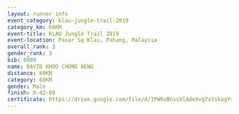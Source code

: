 ```yaml
---
layout: runner-info 
event_category: klau-jungle-trail-2019 
category_km: 60KM 
event-title: KLAU Jungle Trail 2019 
event-location: Pasar Sg Klau, Pahang, Malaysia 
overall_rank: 3
gender_rank: 3
bib: 6009
name: DAVID KHOO CHONG BENG
distance: 60KM
category: 60KM
gender: Male
finish: 8-42-00
certificate: https://drive.google.com/file/d/1PWOuBnscXlAdeXvg7xtskogYskziCSED/view?usp=sharing
---
```

